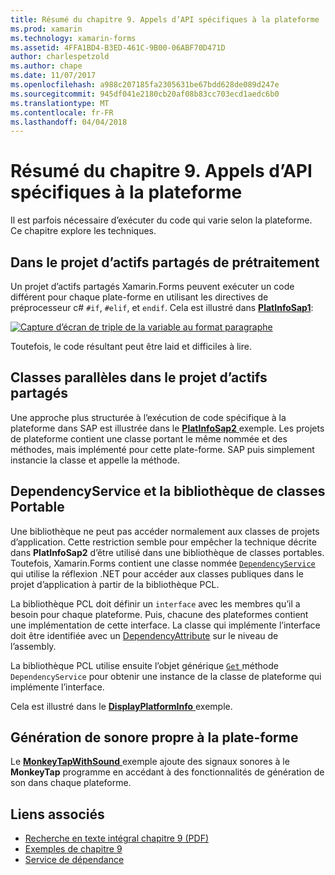 ```yaml
---
title: Résumé du chapitre 9. Appels d’API spécifiques à la plateforme
ms.prod: xamarin
ms.technology: xamarin-forms
ms.assetid: 4FFA1BD4-B3ED-461C-9B00-06ABF70D471D
author: charlespetzold
ms.author: chape
ms.date: 11/07/2017
ms.openlocfilehash: a988c207185fa2305631be67bdd628de089d247e
ms.sourcegitcommit: 945df041e2180cb20af08b83cc703ecd1aedc6b0
ms.translationtype: MT
ms.contentlocale: fr-FR
ms.lasthandoff: 04/04/2018
---
```

# <a name="summary-of-chapter-9-platform-specific-api-calls"></a>Résumé du chapitre 9. Appels d’API spécifiques à la plateforme

Il est parfois nécessaire d’exécuter du code qui varie selon la plateforme. Ce chapitre explore les techniques.

## <a name="preprocessing-in-the-shared-asset-project"></a>Dans le projet d’actifs partagés de prétraitement

Un projet d’actifs partagés Xamarin.Forms peuvent exécuter un code différent pour chaque plate-forme en utilisant les directives de préprocesseur c# `#if`, `#elif`, et `endif`. Cela est illustré dans [ **PlatInfoSap1**](https://github.com/xamarin/xamarin-forms-book-samples/tree/master/Chapter09/PlatInfoSap1):

[![Capture d’écran de triple de la variable au format paragraphe](images/ch09fg01-small.png "modèle d’appareil et le système d’exploitation")](images/ch09fg01-large.png#lightbox "modèle d’appareil et le système d’exploitation")

Toutefois, le code résultant peut être laid et difficiles à lire.

## <a name="parallel-classes-in-the-shared-asset-project"></a>Classes parallèles dans le projet d’actifs partagés

Une approche plus structurée à l’exécution de code spécifique à la plateforme dans SAP est illustrée dans le [ **PlatInfoSap2** ](https://github.com/xamarin/xamarin-forms-book-samples/tree/master/Chapter09/PlatInfoSap2) exemple. Les projets de plateforme contient une classe portant le même nommée et des méthodes, mais implémenté pour cette plate-forme. SAP puis simplement instancie la classe et appelle la méthode.

## <a name="dependencyservice-and-the-portable-class-library"></a>DependencyService et la bibliothèque de classes Portable

Une bibliothèque ne peut pas accéder normalement aux classes de projets d’application. Cette restriction semble pour empêcher la technique décrite dans **PlatInfoSap2** d’être utilisé dans une bibliothèque de classes portables. Toutefois, Xamarin.Forms contient une classe nommée [ `DependencyService` ](https://developer.xamarin.com/api/type/Xamarin.Forms.DependencyService/) qui utilise la réflexion .NET pour accéder aux classes publiques dans le projet d’application à partir de la bibliothèque PCL.

La bibliothèque PCL doit définir un `interface` avec les membres qu’il a besoin pour chaque plateforme. Puis, chacune des plateformes contient une implémentation de cette interface. La classe qui implémente l’interface doit être identifiée avec un [DependencyAttribute](https://developer.xamarin.com/api/type/Xamarin.Forms.DependencyAttribute/) sur le niveau de l’assembly.

La bibliothèque PCL utilise ensuite l’objet générique [ `Get` ](https://developer.xamarin.com/api/member/Xamarin.Forms.DependencyService.Get{T}/p/Xamarin.Forms.DependencyFetchTarget/) méthode `DependencyService` pour obtenir une instance de la classe de plateforme qui implémente l’interface.

Cela est illustré dans le [ **DisplayPlatformInfo** ](https://github.com/xamarin/xamarin-forms-book-samples/tree/master/Chapter09/DisplayPlatformInfo) exemple.

## <a name="platform-specific-sound-generation"></a>Génération de sonore propre à la plate-forme

Le [ **MonkeyTapWithSound** ](https://github.com/xamarin/xamarin-forms-book-samples/tree/master/Chapter09/MonkeyTapWithSound) exemple ajoute des signaux sonores à le **MonkeyTap** programme en accédant à des fonctionnalités de génération de son dans chaque plateforme.



## <a name="related-links"></a>Liens associés

- [Recherche en texte intégral chapitre 9 (PDF)](https://download.xamarin.com/developer/xamarin-forms-book/XamarinFormsBook-Ch09-Apr2016.pdf)
- [Exemples de chapitre 9](https://github.com/xamarin/xamarin-forms-book-samples/tree/master/Chapter09)
- [Service de dépendance](~/xamarin-forms/app-fundamentals/dependency-service/index.md)
